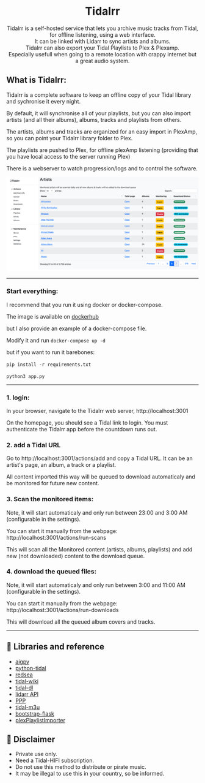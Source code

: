 <div align="center">
  <h1>Tidalrr</h1>
</div>
<p align="center">
  Tidalrr is a self-hosted service that lets you archive music tracks from Tidal, for offline listening, using a web interface.<br/>
  It can be linked with Lidarr to sync artists and albums.<br/>
  Tidalrr can also export your Tidal Playlists to Plex & Plexamp.<br/>
  Especially usefull when going to a remote location with crappy internet but a great audio system.
</p>

## What is Tidalrr:
Tidalrr is a complete software to keep an offline copy of your Tidal library and sychronise it every night.

By default, it will synchronise all of your playlists, but you can also import artists (and all their albums), albums, tracks and playlists from others.

The artists, albums and tracks are organized for an easy import in PlexAmp, so you can point your Tidalrr library folder to Plex.

The playlists are pushed to Plex, for offline plexAmp listening (providing that you have local access to the server running Plex)

There is a webserver to watch progression/logs and to control the software.

![image1](/assets/image.png "image1")

***

### Start everything:
I recommend that you run it using docker or docker-compose.

The image is available on [dockerhub](https://hub.docker.com/r/jacobroyquebec/tidalrr)

but I also provide an example of a docker-compose file.

Modify it and run `docker-compose up -d`

but if you want to run it barebones:

`pip install -r requirements.txt`

`python3 app.py` 

***

### 1. login:
In your browser, navigate to the Tidalrr web server, http://localhost:3001

On the homepage, you should see a Tidal link to login. You must authenticate the Tidalrr app before the countdown runs out.


### 2. add a Tidal URL
Go to http://localhost:3001/actions/add and copy a Tidal URL. It can be an artist's page, an album, a track or a playlist.

All content imported this way will be queued to download automaticaly and be monitored for future new content.


### 3. Scan the monitored items:
Note, it will start automaticaly and only run between 23:00 and 3:00 AM (configurable in the settings).

You can start it manually from the webpage: http://localhost:3001/actions/run-scans

This will scan all the Monitored content (artists, albums, playlists) and add new (not downloaded) content to the download queue.


### 4. download the queued files:
Note, it will start automaticaly and only run between 3:00 and 11:00 AM (configurable in the settings).

You can start it manually from the webpage: http://localhost:3001/actions/run-downloads

This will download all the queued album covers and tracks.


***

## 🎨 Libraries and reference

- [aigpy](https://github.com/yaronzz/AIGPY)
- [python-tidal](https://github.com/tamland/python-tidal)
- [redsea](https://github.com/redsudo/RedSea)
- [tidal-wiki](https://github.com/Fokka-Engineering/TIDAL/wiki)
- [tidal-dl](https://github.com/yaronzz/Tidal-Media-Downloader)
- [lidarr API](https://lidarr.audio/docs/api/#/)
- [PPP](https://github.com/XDGFX/PPP)
- [tidal-m3u](https://github.com/jocap/tidal-m3u/blob/master/m3u.py)
- [bootstrap-flask](https://github.com/helloflask/bootstrap-flask)
- [plexPlaylistImporter](https://github.com/willowmck/plexPlaylistImporter)

## 📜 Disclaimer
- Private use only.
- Need a Tidal-HIFI subscription. 
- Do not use this method to distribute or pirate music.
- It may be illegal to use this in your country, so be informed.

